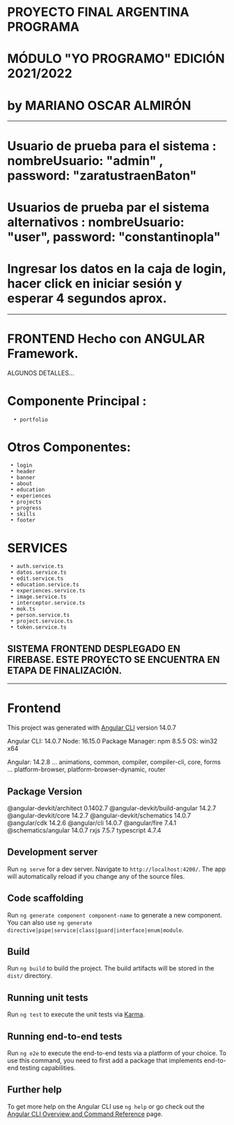 # PROYECTO FINAL ARGENTINA PROGRAMA
# MÓDULO "YO PROGRAMO" EDICIÓN 2021/2022
# by MARIANO OSCAR ALMIRÓN
______________________________________________________
# Usuario de prueba para el sistema : nombreUsuario: "admin" , password: "zaratustraenBaton"  
# Usuarios de prueba par el sistema alternativos : nombreUsuario: "user", password: "constantinopla"
								   
# Ingresar los datos en la caja de login, hacer click en iniciar sesión y esperar 4 segundos aprox.
______________________________________________________

# FRONTEND Hecho con ANGULAR Framework.

ALGUNOS DETALLES...

# Componente Principal : 
      • portfolio
      
      
      
# Otros Componentes:
     • login
     • header
     • banner
     • about
     • education
     • experiences
     • projects
     • progress
     • skills
     • footer
    
     
# SERVICES 
     • auth.service.ts
     • datos.service.ts
     • edit.service.ts
     • education.service.ts
     • experiences.service.ts
     • image.service.ts
     • interceptor.service.ts
     • mok.ts
     • person.service.ts
     • project.service.ts
     • token.service.ts
     
           


  SISTEMA FRONTEND DESPLEGADO EN FIREBASE.
  ESTE PROYECTO SE ENCUENTRA EN ETAPA DE FINALIZACIÓN.
--------------------------------------------------------------------------------------------------------
--------------------------------------------------------------------------------------------------------

# Frontend

This project was generated with [Angular CLI](https://github.com/angular/angular-cli) version 14.0.7

Angular CLI: 14.0.7
Node: 16.15.0
Package Manager: npm 8.5.5
OS: win32 x64

Angular: 14.2.8
... animations, common, compiler, compiler-cli, core, forms
... platform-browser, platform-browser-dynamic, router

Package                         Version
---------------------------------------------------------
@angular-devkit/architect       0.1402.7
@angular-devkit/build-angular   14.2.7
@angular-devkit/core            14.2.7
@angular-devkit/schematics      14.0.7
@angular/cdk                    14.2.6
@angular/cli                    14.0.7
@angular/fire                   7.4.1
@schematics/angular             14.0.7
rxjs                            7.5.7
typescript                      4.7.4

## Development server

Run `ng serve` for a dev server. Navigate to `http://localhost:4200/`. The app will automatically reload if you change any of the source files.

## Code scaffolding

Run `ng generate component component-name` to generate a new component. You can also use `ng generate directive|pipe|service|class|guard|interface|enum|module`.

## Build

Run `ng build` to build the project. The build artifacts will be stored in the `dist/` directory.

## Running unit tests

Run `ng test` to execute the unit tests via [Karma](https://karma-runner.github.io).

## Running end-to-end tests

Run `ng e2e` to execute the end-to-end tests via a platform of your choice. To use this command, you need to first add a package that implements end-to-end testing capabilities.

## Further help

To get more help on the Angular CLI use `ng help` or go check out the [Angular CLI Overview and Command Reference](https://angular.io/cli) page.
